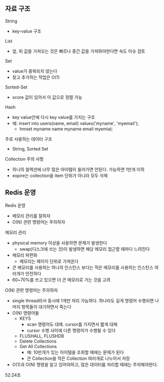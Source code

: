 ## 자료 구조
String
- key-value 구조

List
- 앞, 뒤 값을 가져오는 것은 빠르나 중간 값을 가져와야한다면 속도 이슈 검토

Set
- value가 중복되지 않는다
- 찾고 추가하는 작업은 O(1)

Sorted-Set
- score 값이 있어서 이 값으로 정렬 가능

Hash
- key value안에 다시 key value를 가지는 구조
- 예: insert into users(name, email) values('myname', 'myemail');
   - hmset myname name myname email myemial;

주로 사용하는 데이터 구조
- String, Sorted Set

Collection 주의 사항
- 하나의 컬렉션에 너무 많은 아이템이 들어가면 안된다. 가능하면 1만개 이하
- expire는 collection을 item 단위가 아니라 모두 삭제

## Redis 운영
Redis 운영
- 메모리 관리를 잘하자
- O(N) 관련 명령어는 주의하자

메모리 관리
- physical memory 이상을 사용하면 문제가 발생한다
   - swap(디스크에 쓰는 것)이 발생하면 해당 메모리 접근할 때마다 느려진다
- 메모리 파편화
   - 메모리는 페이지 단위로 가져온다
- 큰 메모리를 사용하는 하나의 인스턴스 보다는 적은 메모리를 사용하는 인스턴스 여러개가 안전하다
- 60~70%를 쓰고 있으면 더 큰 메모리로 가는 것을 고려

O(N) 관련 명령어는 주의하자
- single thread라서 동시에 1개만 처리 가능하다. 하나라도 길게 명령어 수행되면 나머지 항목들이 대기하면서 죽는다
- O(N) 명령어들
   - KEYS
      - scan 명령어도 대체. cursor를 가지면서 짧게 대체
      - cursor 수행 사이에 다른 명령어가 수행될 수 있다
   - FLUSHALL, FLUSHDB
   - Delete Collections
   - Get All Collections
      - 예: 10만개가 있는 아이템을 조회할 때에는 문제가 된다
      - 큰 Collection을 작은 Collection 여러개로 나누어서 저장
- O(1)과 O(N) 명령을 알고 있어야하고, 많은 데이터를 처리할 때에는 주의해야한다. 

52:24초